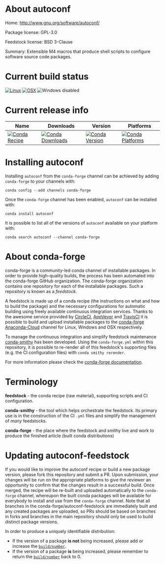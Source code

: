 About autoconf
==============

Home: http://www.gnu.org/software/autoconf/

Package license: GPL-3.0

Feedstock license: BSD 3-Clause

Summary: Extensible M4 macros that produce shell scripts to configure software source code packages.




Current build status
====================

[![Linux](https://img.shields.io/circleci/project/github/conda-forge/autoconf-feedstock/master.svg?label=Linux)](https://circleci.com/gh/conda-forge/autoconf-feedstock)
[![OSX](https://img.shields.io/travis/conda-forge/autoconf-feedstock/master.svg?label=macOS)](https://travis-ci.org/conda-forge/autoconf-feedstock)
![Windows disabled](https://img.shields.io/badge/Windows-disabled-lightgrey.svg)

Current release info
====================

| Name | Downloads | Version | Platforms |
| --- | --- | --- | --- |
| [![Conda Recipe](https://img.shields.io/badge/recipe-autoconf-green.svg)](https://anaconda.org/conda-forge/autoconf) | [![Conda Downloads](https://img.shields.io/conda/dn/conda-forge/autoconf.svg)](https://anaconda.org/conda-forge/autoconf) | [![Conda Version](https://img.shields.io/conda/vn/conda-forge/autoconf.svg)](https://anaconda.org/conda-forge/autoconf) | [![Conda Platforms](https://img.shields.io/conda/pn/conda-forge/autoconf.svg)](https://anaconda.org/conda-forge/autoconf) |

Installing autoconf
===================

Installing `autoconf` from the `conda-forge` channel can be achieved by adding `conda-forge` to your channels with:

```
conda config --add channels conda-forge
```

Once the `conda-forge` channel has been enabled, `autoconf` can be installed with:

```
conda install autoconf
```

It is possible to list all of the versions of `autoconf` available on your platform with:

```
conda search autoconf --channel conda-forge
```


About conda-forge
=================

conda-forge is a community-led conda channel of installable packages.
In order to provide high-quality builds, the process has been automated into the
conda-forge GitHub organization. The conda-forge organization contains one repository
for each of the installable packages. Such a repository is known as a *feedstock*.

A feedstock is made up of a conda recipe (the instructions on what and how to build
the package) and the necessary configurations for automatic building using freely
available continuous integration services. Thanks to the awesome service provided by
[CircleCI](https://circleci.com/), [AppVeyor](https://www.appveyor.com/)
and [TravisCI](https://travis-ci.org/) it is possible to build and upload installable
packages to the [conda-forge](https://anaconda.org/conda-forge)
[Anaconda-Cloud](https://anaconda.org/) channel for Linux, Windows and OSX respectively.

To manage the continuous integration and simplify feedstock maintenance
[conda-smithy](https://github.com/conda-forge/conda-smithy) has been developed.
Using the ``conda-forge.yml`` within this repository, it is possible to re-render all of
this feedstock's supporting files (e.g. the CI configuration files) with ``conda smithy rerender``.

For more information please check the [conda-forge documentation](https://conda-forge.org/docs/).

Terminology
===========

**feedstock** - the conda recipe (raw material), supporting scripts and CI configuration.

**conda-smithy** - the tool which helps orchestrate the feedstock.
                   Its primary use is in the construction of the CI ``.yml`` files
                   and simplify the management of *many* feedstocks.

**conda-forge** - the place where the feedstock and smithy live and work to
                  produce the finished article (built conda distributions)


Updating autoconf-feedstock
===========================

If you would like to improve the autoconf recipe or build a new
package version, please fork this repository and submit a PR. Upon submission,
your changes will be run on the appropriate platforms to give the reviewer an
opportunity to confirm that the changes result in a successful build. Once
merged, the recipe will be re-built and uploaded automatically to the
`conda-forge` channel, whereupon the built conda packages will be available for
everybody to install and use from the `conda-forge` channel.
Note that all branches in the conda-forge/autoconf-feedstock are
immediately built and any created packages are uploaded, so PRs should be based
on branches in forks and branches in the main repository should only be used to
build distinct package versions.

In order to produce a uniquely identifiable distribution:
 * If the version of a package **is not** being increased, please add or increase
   the [``build/number``](https://conda.io/docs/user-guide/tasks/build-packages/define-metadata.html#build-number-and-string).
 * If the version of a package **is** being increased, please remember to return
   the [``build/number``](https://conda.io/docs/user-guide/tasks/build-packages/define-metadata.html#build-number-and-string)
   back to 0.

